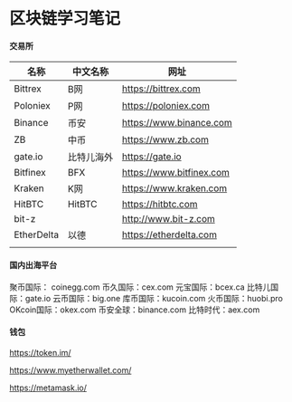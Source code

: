 # 区块链学习笔记
#### 交易所

| 名称         | 中文名称   | 网址                       |
| ---------- | ------ | ------------------------ |
| Bittrex    | B网     | https://bittrex.com      |
| Poloniex   | P网     | https://poloniex.com     |
| Binance    | 币安     | https://www.binance.com  |
| ZB         | 中币     | https://www.zb.com       |
| gate.io    | 比特儿海外  | https://gate.io          |
| Bitfinex   | BFX    | https://www.bitfinex.com |
| Kraken     | K网     | https://www.kraken.com   |
| HitBTC     | HitBTC | https://hitbtc.com       |
| bit-z      |        | http://www.bit-z.com     |
| EtherDelta | 以德     | https://etherdelta.com   |
|            |        |                          |

#### 国内出海平台

聚币国际： coinegg.com
币久国际：cex.com
元宝国际：bcex.ca
比特儿国际：gate.io
云币国际：big.one
库币国际：kucoin.com
火币国际：huobi.pro
OKcoin国际：okex.com
币安全球：binance.com
比特时代：aex.com

#### 钱包

https://token.im/

https://www.myetherwallet.com/

https://metamask.io/